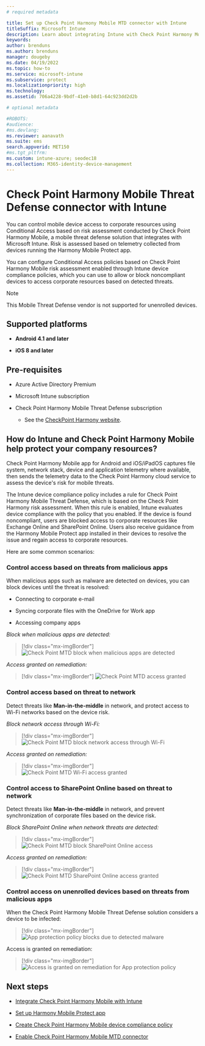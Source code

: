 ```yaml
---
# required metadata

title: Set up Check Point Harmony Mobile MTD connector with Intune
titleSuffix: Microsoft Intune
description: Learn about integrating Intune with Check Point Harmony Mobile Threat Defense to control mobile device access to your corporate resources.
keywords:
author: brenduns
ms.author: brenduns
manager: dougeby
ms.date: 04/19/2022
ms.topic: how-to
ms.service: microsoft-intune
ms.subservice: protect
ms.localizationpriority: high
ms.technology:
ms.assetid: 706a4228-9bdf-41e0-b8d1-64c923dd2d2b

# optional metadata

#ROBOTS:
#audience:
#ms.devlang:
ms.reviewer: aanavath
ms.suite: ems
search.appverid: MET150
#ms.tgt_pltfrm:
ms.custom: intune-azure; seodec18
ms.collection: M365-identity-device-management
---
```


# Check Point Harmony Mobile Threat Defense connector with Intune

You can control mobile device access to corporate resources using Conditional Access based on risk assessment conducted by Check Point Harmony Mobile, a mobile threat defense solution that integrates with Microsoft Intune. Risk is assessed based on telemetry collected from devices running the Harmony Mobile Protect app.

You can configure Conditional Access policies based on Check Point Harmony Mobile risk assessment enabled through Intune device compliance policies, which you can use to allow or block noncompliant devices to access corporate resources based on detected threats.

> [!NOTE]
> This Mobile Threat Defense vendor is not supported for unenrolled devices.

## Supported platforms

- **Android 4.1 and later**

- **iOS 8 and later**

## Pre-requisites

- Azure Active Directory Premium

- Microsoft Intune subscription

- Check Point Harmony Mobile Threat Defense subscription
  - See the [CheckPoint Harmony website](https://www.checkpoint.com/harmony).

## How do Intune and Check Point Harmony Mobile help protect your company resources?

Check Point Harmony Mobile app for Android and iOS/iPadOS captures file system, network stack, device and application telemetry where available, then sends the telemetry data to the Check Point Harmony cloud service to assess the device's risk for mobile threats.

The Intune device compliance policy includes a rule for Check Point Harmony Mobile Threat Defense, which is based on the Check Point Harmony risk assessment. When this rule is enabled, Intune evaluates device compliance with the policy that you enabled. If the device is found noncompliant, users are blocked access to corporate resources like Exchange Online and SharePoint Online. Users also receive guidance from the Harmony Mobile Protect app installed in their devices to resolve the issue and regain access to corporate resources.

Here are some common scenarios:

### Control access based on threats from malicious apps

When malicious apps such as malware are detected on devices, you can block devices until the threat is resolved:

- Connecting to corporate e-mail

- Syncing corporate files with the OneDrive for Work app

- Accessing company apps

*Block when malicious apps are detected:*

> [!div class="mx-imgBorder"]
> ![Check Point MTD block when malicious apps are detected](./media/checkpoint-harmony-mobile-mobile-threat-defense-connector/checkpoint-mtd-2.PNG)

*Access granted on remediation:*

> [!div class="mx-imgBorder"]
> ![Check Point MTD access granted](./media/checkpoint-harmony-mobile-mobile-threat-defense-connector/checkpoint-mtd-3.PNG)

### Control access based on threat to network

Detect threats like **Man-in-the-middle** in network, and protect access to Wi-Fi networks based on the device risk.

*Block network access through Wi-Fi:*

> [!div class="mx-imgBorder"]
> ![Check Point MTD block network access through Wi-Fi](./media/checkpoint-harmony-mobile-mobile-threat-defense-connector/checkpoint-mtd-4.PNG)

*Access granted on remediation:*

> [!div class="mx-imgBorder"]
> ![Check Point MTD Wi-Fi access granted](./media/checkpoint-harmony-mobile-mobile-threat-defense-connector/checkpoint-mtd-5.PNG)

### Control access to SharePoint Online based on threat to network

Detect threats like **Man-in-the-middle** in network, and prevent synchronization of corporate files based on the device risk.

*Block SharePoint Online when network threats are detected:*

> [!div class="mx-imgBorder"]
> ![Check Point MTD block SharePoint Online access](./media/checkpoint-harmony-mobile-mobile-threat-defense-connector/checkpoint-mtd-6.PNG)

*Access granted on remediation:*

> [!div class="mx-imgBorder"]
> ![Check Point MTD SharePoint Online access granted](./media/checkpoint-harmony-mobile-mobile-threat-defense-connector/checkpoint-mtd-7.PNG)

### Control access on unenrolled devices based on threats from malicious apps

When the Check Point Harmony Mobile Threat Defense solution considers a device to be infected:
> [!div class="mx-imgBorder"]
> ![App protection policy blocks due to detected malware](./media/checkpoint-harmony-mobile-mobile-threat-defense-connector/harmony-app-policy-block.png)

Access is granted on remediation:

> [!div class="mx-imgBorder"]
> ![Access is granted on remediation for App protection policy](./media/checkpoint-harmony-mobile-mobile-threat-defense-connector/harmony-app-policy-remediated.png)

## Next steps

- [Integrate Check Point Harmony Mobile with Intune](checkpoint-sandblast-mobile-mtd-connector-integration.md)

- [Set up Harmony Mobile Protect app](mtd-apps-ios-app-configuration-policy-add-assign.md)

- [Create Check Point Harmony Mobile device compliance policy](mtd-device-compliance-policy-create.md)

- [Enable Check Point Harmony Mobile MTD connector](mtd-connector-enable.md)
